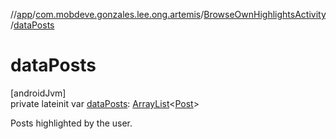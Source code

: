 //[app](../../../index.md)/[com.mobdeve.gonzales.lee.ong.artemis](../index.md)/[BrowseOwnHighlightsActivity](index.md)/[dataPosts](data-posts.md)

# dataPosts

[androidJvm]\
private lateinit var [dataPosts](data-posts.md): [ArrayList](https://developer.android.com/reference/kotlin/java/util/ArrayList.html)<[Post](../-post/index.md)>

Posts highlighted by the user.
